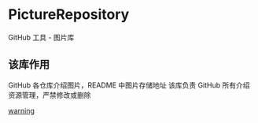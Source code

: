 # PictureRepository
GitHub 工具 - 图片库

## 该库作用
GitHub 各仓库介绍图片，README 中图片存储地址
该库负责 GitHub 所有介绍资源管理，严禁修改或删除

[warning](https://github.com/FishInWater-1999/PictureRepository/blob/master/warning.jpg)
